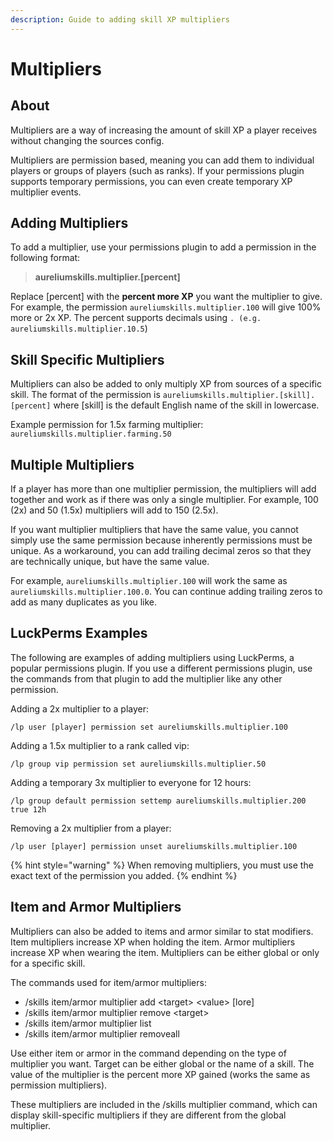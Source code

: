 ```yaml
---
description: Guide to adding skill XP multipliers
---
```


# Multipliers

## About

Multipliers are a way of increasing the amount of skill XP a player receives without changing the sources config.

Multipliers are permission based, meaning you can add them to individual players or groups of players \(such as ranks\). If your permissions plugin supports temporary permissions, you can even create temporary XP multiplier events.

## Adding Multipliers

To add a multiplier, use your permissions plugin to add a permission in the following format:

> **aureliumskills.multiplier.\[percent\]**

Replace \[percent\] with the **percent more XP** you want the multiplier to give. For example, the permission `aureliumskills.multiplier.100` will give 100% more or 2x XP. The percent supports decimals using `. (e.g. aureliumskills.multiplier.10.5`\)

## Skill Specific Multipliers

Multipliers can also be added to only multiply XP from sources of a specific skill. The format of the permission is `aureliumskills.multiplier.[skill].[percent]` where \[skill\] is the default English name of the skill in lowercase.

Example permission for 1.5x farming multiplier: `aureliumskills.multiplier.farming.50`

## Multiple Multipliers

If a player has more than one multiplier permission, the multipliers will add together and work as if there was only a single multiplier. For example, 100 \(2x\) and 50 \(1.5x\) multipliers will add to 150 \(2.5x\).

If you want multiplier multipliers that have the same value, you cannot simply use the same permission because inherently permissions must be unique. As a workaround, you can add trailing decimal zeros so that they are technically unique, but have the same value. 

For example, `aureliumskills.multiplier.100` will work the same as `aureliumskills.multiplier.100.0`. You can continue adding trailing zeros to add as many duplicates as you like.

## LuckPerms Examples

The following are examples of adding multipliers using LuckPerms, a popular permissions plugin. If you use a different permissions plugin, use the commands from that plugin to add the multiplier like any other permission.

Adding a 2x multiplier to a player:

```text
/lp user [player] permission set aureliumskills.multiplier.100
```

Adding a 1.5x multiplier to a rank called vip:

```text
/lp group vip permission set aureliumskills.multiplier.50
```

Adding a temporary 3x multiplier to everyone for 12 hours:

```text
/lp group default permission settemp aureliumskills.multiplier.200 true 12h
```

Removing a 2x multiplier from a player:

```text
/lp user [player] permission unset aureliumskills.multiplier.100
```

{% hint style="warning" %}
When removing multipliers, you must use the exact text of the permission you added.
{% endhint %}

## Item and Armor Multipliers

Multipliers can also be added to items and armor similar to stat modifiers. Item multipliers increase XP when holding the item. Armor multipliers increase XP when wearing the item. Multipliers can be either global or only for a specific skill.

The commands used for item/armor multipliers:

* /skills item/armor multiplier add &lt;target&gt; &lt;value&gt; \[lore\]
* /skills item/armor multiplier remove &lt;target&gt;
* /skills item/armor multiplier list
* /skills item/armor multiplier removeall

Use either item or armor in the command depending on the type of multiplier you want. Target can be either global or the name of a skill. The value of the multiplier is the percent more XP gained \(works the same as permission multipliers\).

These multipliers are included in the /skills multiplier command, which can display skill-specific multipliers if they are different from the global multiplier.

